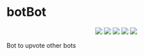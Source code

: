 # botBot
<p align="center">
    <a href="https://github.com/bob2957/mandown/releases/latest"><img src="https://img.shields.io/github/v/release/bob2957/mandown?display_name=tag" /></a>
    <a href="https://github.com/bob2957/mandown/issues"><img src="https://img.shields.io/github/issues/bob2957/mandown" /></a>
    <a href="/LICENSE"><img src="https://img.shields.io/github/license/bob2957/mandown" /></a>
    <img src="https://img.shields.io/github/forks/bob2957/mandown" /></a>
    <img src="https://img.shields.io/github/stars/bob2957/mandown" />
</p>
Bot to upvote other bots

